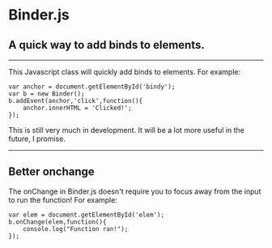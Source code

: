 Binder.js
======
A quick way to add binds to elements.
------------------------------------
* * *

This Javascript class will quickly add binds to elements.
For example:

    var anchor = document.getElementById('bindy');
    var b = new Binder();
    b.addEvent(anchor,'click',function(){
        anchor.innerHTML = 'Clicked!';
    });

This is still very much in development. It will be a lot more useful in the future, I promise.
* * *
Better onchange
--------------
The onChange in Binder.js doesn't require you to focus away from the input to run the function!
For example:

	var elem = document.getElementById('elem');
	b.onChange(elem,function(){
		console.log("Function ran!");
	});
